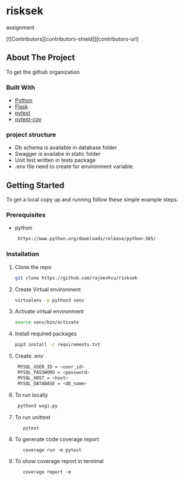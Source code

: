 # risksek
assignment

<!-- PROJECT SHIELDS -->
<!--
*** I'm using markdown "reference style" links for readability.
*** Reference links are enclosed in brackets [ ] instead of parentheses ( ).
*** See the bottom of this document for the declaration of the reference variables
*** for contributors-url, forks-url, etc. This is an optional, concise syntax you may use.
*** https://www.markdownguide.org/basic-syntax/#reference-style-links
-->
[![Contributors][contributors-shield]][contributors-url]

<!-- ABOUT THE PROJECT -->
## About The Project
To get the github organization
### Built With

* [Python](https://www.python.org/)
* [Flask](https://flask.palletsprojects.com/en/1.1.x/)
* [pytest](https://docs.pytest.org/en/6.2.x/warnings.html)
* [pytest-cov](https://pytest-cov.readthedocs.io/en/latest/reporting.html)

### project structure
- Db schema is available in database folder
- Swagger is availabe in static folder
- Unit test written in tests package
- .env file need to create for environment variable.

<!-- GETTING STARTED -->
## Getting Started

To get a local copy up and running follow these simple example steps.

### Prerequisites

* python
  ```sh
   https://www.python.org/downloads/release/python-365/
  ```


### Installation

1. Clone the repo
   ```sh
   git clone https://github.com/rajeevhcu/risksek
   ```
2. Create Virtual environment
   ```sh
   virtualenv -p python3 venv
   ```
   
3. Activate virtual environment
   ```sh
   source venv/bin/activate
   ```
3. Install required packages
    ```sh
   pip3 install -r requirements.txt
   ```
   
  
5. Create .env
   ```sh
    MYSQL_USER_ID = <user_id>
    MYSQL_PASSWORD = <password>
    MYSQL_HOST = <host>
    MYSQL_DATABASE = <db_name>
   ```
  
6. To run locally
   ```sh
    python3 wsgi.py
   ```
7. To run unittest
    ```
       pytest
    ```
8. To generate code coverage report
    ```
       coverage run -m pytest 
    ```
9. To show coverage report in terminal
    ```
       coverage report -m
    ```
